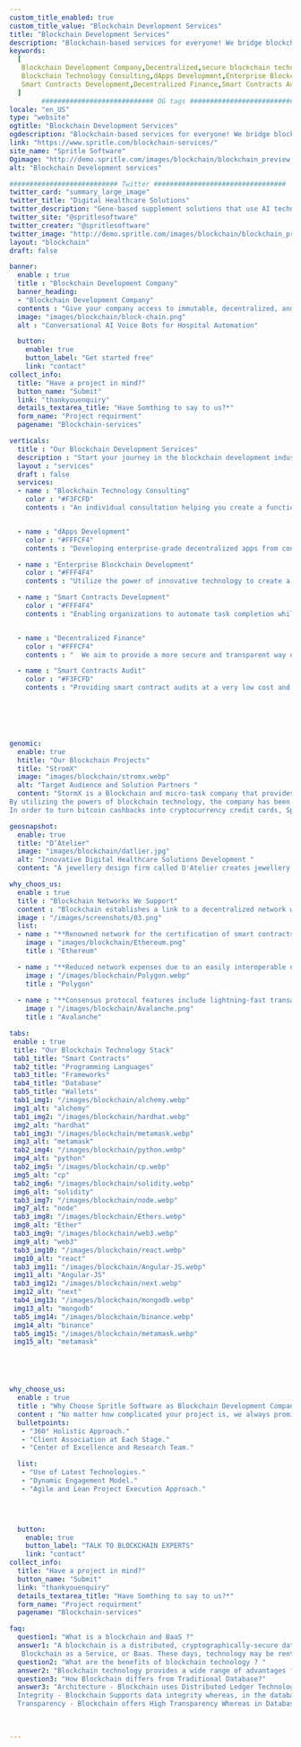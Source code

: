 ```yaml
---
custom_title_enabled: true
custom_title_value: "Blockchain Development Services"
title: "Blockchain Development Services"
description: "Blockchain-based services for everyone! We bridge blockchain technology with innovation and offer best blockchain-based services to companies and businesses"
keywords:
  [
   Blockchain Development Company,Decentralized,secure blockchain technologies,
   Blockchain Technology Consulting,dApps Development,Enterprise Blockchain Development,
   Smart Contracts Development,Decentralized Finance,Smart Contracts Audit,Ethereum,Polygon,Avalanche
  ]
        ############################ OG tags #################################
locale: "en_US"
type: "website"
ogtitle: "Blockchain Development Services"
ogdescription: "Blockchain-based services for everyone! We bridge blockchain technology with innovation and offer best blockchain-based services to companies and businesses" 
link: "https://www.spritle.com/blockchain-services/"
site_name: "Spritle Software"
Ogimage: "http://demo.spritle.com/images/blockchain/blockchain_preview.webp.pagespeed.ce.WkfbS_QTE-.webp"
alt: "Blockchain Development services" 

########################### Twitter #################################
twitter_card: "summary_large_image"
twitter_title: "Digital Healthcare Solutions" 
twitter_description: "Gene-based supplement solutions that use AI technology in Healthcare.We are HIPAA certified and offer custom built digital healthcare solutions for hospitals to improve their performance." 
twitter_site: "@spritlesoftware"
twitter_creater: "@spritlesoftware"
twitter_image: "http://demo.spritle.com/images/blockchain/blockchain_preview.webp.pagespeed.ce.WkfbS_QTE-.webp" 
layout: "blockchain"
draft: false

banner:
  enable : true
  title : "Blockchain Development Company"
  banner_heading:
  - "Blockchain Development Company"
  contents : "Give your company access to immutable, decentralized, and secure blockchain technologies. With our broad range of blockchain development services, we aid startups, companies, and enterprises in creating more automated, transparent, and effective versions of their operations."
  image: "images/blockchain/block-chain.png"
  alt : "Conversational AI Voice Bots for Hospital Automation"

  button:
    enable: true
    button_label: "Get started free"
    link: "contact"
collect_info:
  title: "Have a project in mind?"
  button_name: "Submit"
  link: "thankyouenquiry"
  details_textarea_title: "Have Somthing to say to us?*"
  form_name: "Project requirment"
  pagename: "Blockchain-services"

verticals:
  title : "Our Blockchain Development Services"
  description : "Start your journey in the blockchain development industry. Blockchain development services help to create decentralized apps that provide increased traceability and security of data and transactions."
  layout : "services"
  draft : false
  services:
  - name : "Blockchain Technology Consulting"
    color : "#F3FCFD"
    contents : "An individual consultation helping you create a functional blockchain business network that is safe, democratic, and cutting edge."


  - name : "dApps Development"
    color : "#FFFCF4"
    contents : "Developing enterprise-grade decentralized apps from conception to design, development to support, customers to speed up, the proper time to market, and ROI maximization."

  - name : "Enterprise Blockchain Development"
    color : "#FFF4F4"
    contents : "Utilize the power of innovative technology to create a long-lasting blockchain solution."

  - name : "Smart Contracts Development"
    color : "#FFF4F4"
    contents : "Enabling organizations to automate task completion while preserving the integrity of multi-party contracts."


  - name : "Decentralized Finance"
    color : "#FFFCF4"
    contents : "  We aim to provide a more secure and transparent way of transaction with the use of blockchain technology."

  - name : "Smart Contracts Audit"
    color : "#F3FCFD"
    contents : "Providing smart contract audits at a very low cost and with security. With frequent auditing reports, you may complete your task quickly."

  




genomic:
  enable: true
  htitle: "Our Blockchain Projects"
  title: "StromX"
  image: "images/blockchain/stromx.webp"
  alt: "Target Audience and Solution Partners "
  content: "StormX is a Blockchain and micro-task company that provides crypto cashback.
By utilizing the powers of blockchain technology, the company has been able to offer rewards.
In order to turn bitcoin cashbacks into cryptocurrency credit cards, Spritle assists StromX."

geosnapshot:
  enable: true
  title: "D’Atelier"
  image: "images/blockchain/datlier.jpg"
  alt: "Innovative Digital Healthcare Solutions Development "
  content: "A jewellery design firm called D'Atelier creates jewellery for clients on their specific requests. By developing an NFT marketplace where they may sell their unique creations as digital assets, Spritle assists them."

why_choos_us:
  enable : true
  title : "Blockchain Networks We Support"
  content : "Blockchain establishes a link to a decentralized network where users may transmit transactions and create apps without the need for a server or centralized control. Make use of our extensive network assistance for you."
  image : "/images/screenshots/03.png" 
  list:
  - name : "**Renowned network for the certification of smart contracts and transactions involving digital assets**"
    image : "images/blockchain/Ethereum.png" 
    title : "Ethereum" 

  - name : "**Reduced network expenses due to an easily interoperable network**"
    image : "/images/blockchain/Polygon.webp"
    title : "Polygon"  
      
  - name : "**Consensus protocol features include lightning-fast transactions**"
    image : "/images/blockchain/Avalanche.png"
    title : "Avalanche"

tabs:
 enable : true
 title: "Our Blockchain Technology Stack"
 tab1_title: "Smart Contracts"
 tab2_title: "Programming Languages"
 tab3_title: "Frameworks"
 tab4_title: "Database"
 tab5_title: "Wallets"
 tab1_img1: "/images/blockchain/alchemy.webp"
 img1_alt: "alchemy"
 tab1_img2: "/images/blockchain/hardhat.webp"
 img2_alt: "hardhat"
 tab1_img3: "/images/blockchain/metamask.webp"
 img3_alt: "metamask"
 tab2_img4: "/images/blockchain/python.webp"
 img4_alt: "python"
 tab2_img5: "/images/blockchain/cp.webp"
 img5_alt: "cp"
 tab2_img6: "/images/blockchain/solidity.webp"
 img6_alt: "solidity"
 tab3_img7: "/images/blockchain/node.webp"
 img7_alt: "node"
 tab3_img8: "/images/blockchain/Ethers.webp"
 img8_alt: "Ether"
 tab3_img9: "/images/blockchain/web3.webp"
 img9_alt: "web3"
 tab3_img10: "/images/blockchain/react.webp"
 img10_alt: "react"
 tab3_img11: "/images/blockchain/Angular-JS.webp"
 img11_alt: "Angular-JS"
 tab3_img12: "/images/blockchain/next.webp"
 img12_alt: "next"
 tab4_img13: "/images/blockchain/mongodb.webp"
 img13_alt: "mongodb"
 tab5_img14: "/images/blockchain/binance.webp"
 img14_alt: "binance"
 tab5_img15: "/images/blockchain/metamask.webp"
 img15_alt: "metamask"





why_choose_us:
  enable : true
  title : "Why Choose Spritle Software as Blockchain Development Company?"
  content : "No matter how complicated your project is, we always promise to deliver results. We deliver on our promises and live out what we teach. The first 15 days of blockchain development services from Spritle are entirely free. During this time, your team has the opportunity to observe Spritle's working methods and communication techniques."
  bulletpoints: 
   - "360° Holistic Approach."
   - "Client Association at Each Stage."
   - "Center of Excellence and Research Team."

  list:
   - "Use of Latest Technologies."
   - "Dynamic Engagement Model."
   - "Agile and Lean Project Execution Approach."


  

  button:
    enable: true
    button_label: "TALK TO BLOCKCHAIN EXPERTS"
    link: "contact"
collect_info:
  title: "Have a project in mind?"
  button_name: "Submit"
  link: "thankyouenquiry"
  details_textarea_title: "Have Somthing to say to us?*"
  form_name: "Project requirment"
  pagename: "Blockchain-services"

faq:
  question1: "What is a blockchain and BaaS ?"
  answer1: "A blockchain is a distributed, cryptographically-secure database structure that allows network participants to establish a trusted and immutable record of transactional data without the need for intermediaries.<br></br>
   Blockchain as a Service, or Baas. These days, technology may be rented, much as how Blockchain-as-a-Service enables businesses to rent cloud-based blockchain infrastructure."
  question2: "What are the benefits of blockchain technology ? "
  answer2: "Blockchain technology provides a wide range of advantages for both local communities and multinational corporations. Trusted data coordination, attack resistance, shared IT infrastructure, tokenization, and built-in incentivization are some of a blockchain's most often mentioned advantages."
  question3: "How Blockchain differs from Traditional Database?"
  answer3: "Architecture - Blockchain uses Distributed Ledger Technology, whereas Database utilizes client-server architecture.<br></br>
  Integrity - Blockchain Supports data integrity whereas, in the database, there is a possibility for malicious activity.<br></br>
  Transparency - Blockchain offers High Transparency Whereas in Database admin has the control."
  

  
---
```


